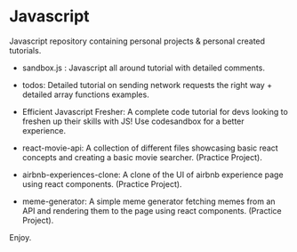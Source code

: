 # Javascript

Javascript repository containing personal projects & personal created tutorials.

- sandbox.js : Javascript all around tutorial with detailed comments.

- todos: Detailed tutorial on sending network requests the right way + detailed array functions examples.

- Efficient Javascript Fresher: A complete code tutorial for devs looking to freshen up their skills with JS! Use codesandbox for a better experience.

- react-movie-api: A collection of different files showcasing basic react concepts and creating a basic movie searcher. (Practice Project).

- airbnb-experiences-clone: A clone of the UI of airbnb experience page using react components. (Practice Project).

- meme-generator: A simple meme generator fetching memes from an API and rendering them to the page using react components. (Practice Project).

Enjoy.
